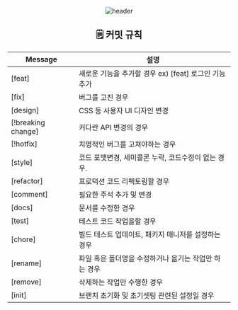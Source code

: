 <div align="center">

![header](https://capsule-render.vercel.app/api?type=waving&height=200&text=Stack&nbsp;Overflow&customColorList=idx2&animation=fadeIn)  


## 🗒 커밋 규칙

| Message             | 설명                                                                                                           |
| ---------------- | -------------------------------------------------------------------------------------------------------------- |
| [feat]             | 새로운 기능을 추가할 경우 ex) [feat] 로그인 기능 추가                                                                                               |
| [fix]             | 버그를 고친 경우                                                                                                      |
| [design]             | CSS 등 사용자 UI 디자인 변경                                                                                                      |
| [!breaking change]            | 커다란 API 변경의 경우                                                       |
| [!hotfix]         | 치명적인 버그를 고쳐야하는 경우                                                                                                  |
| [style]             | 코드 포맷변경, 세미콜론 누락, 코드수정이 없는 경우.                                                  |
| [refactor]            | 프로덕션 코드 리펙토링할 경우 |
| [comment]           | 필요한 주석 추가 및 변경                                                                                  |
| [docs]          | 문서를 수정한 경우                                                                                      |
| [test]           | 테스트 코드 작업을할 경우                                                             |
| [chore]           | 빌드 테스트 업데이트, 패키지 매니저를 설정하는 경우                                                                             |
| [rename] | 파일 혹은 폴더명을 수정하거나 옮기는 작업만 하는 경우                                                                                         |
| [remove]          | 삭제하는 작업만 수행한 경우                                                                        |
| [init]             | 브랜치 초기화 및 초기셋팅 관련된 설정일 경우|

</div>
